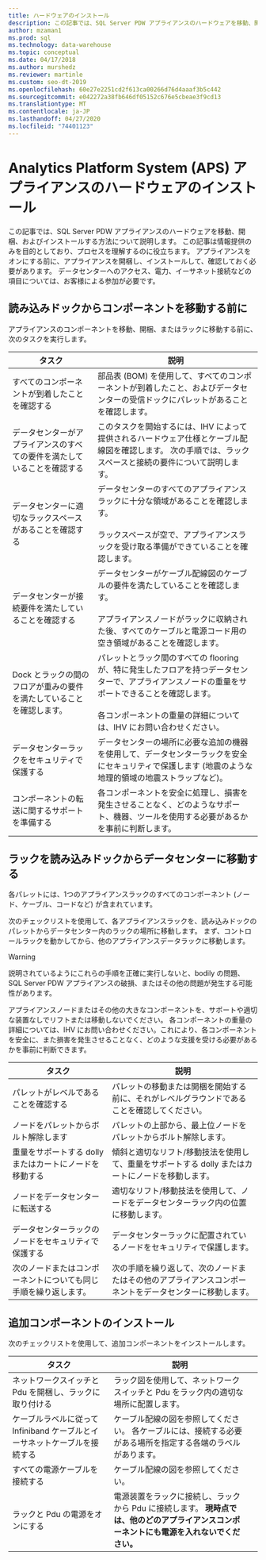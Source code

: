 ```yaml
---
title: ハードウェアのインストール
description: この記事では、SQL Server PDW アプライアンスのハードウェアを移動、開梱、およびインストールする方法について説明します。 この記事は情報提供のみを目的としており、プロセスを理解するのに役立ちます。 アプライアンスをオンにする前に、アプライアンスを開梱し、インストールして、確認しておく必要があります。 データセンターへのアクセス、電力、イーサネット接続などの項目については、お客様による参加が必要です。
author: mzaman1
ms.prod: sql
ms.technology: data-warehouse
ms.topic: conceptual
ms.date: 04/17/2018
ms.author: murshedz
ms.reviewer: martinle
ms.custom: seo-dt-2019
ms.openlocfilehash: 60e27e2251cd2f613ca00266d76d4aaaf3b5c442
ms.sourcegitcommit: e042272a38fb646df05152c676e5cbeae3f9cd13
ms.translationtype: MT
ms.contentlocale: ja-JP
ms.lasthandoff: 04/27/2020
ms.locfileid: "74401123"
---
```

# <a name="hardware-installation-for-analytics-platform-system-aps-appliance"></a>Analytics Platform System (APS) アプライアンスのハードウェアのインストール
この記事では、SQL Server PDW アプライアンスのハードウェアを移動、開梱、およびインストールする方法について説明します。 この記事は情報提供のみを目的としており、プロセスを理解するのに役立ちます。 アプライアンスをオンにする前に、アプライアンスを開梱し、インストールして、確認しておく必要があります。 データセンターへのアクセス、電力、イーサネット接続などの項目については、お客様による参加が必要です。  
  
## <a name="before-you-move-any-components-from-the-loading-dock"></a><a name="BeforeMoving"></a>読み込みドックからコンポーネントを移動する前に  
アプライアンスのコンポーネントを移動、開梱、またはラックに移動する前に、次のタスクを実行します。  
  
|タスク|説明|  
|--------|---------------|  
|すべてのコンポーネントが到着したことを確認する|部品表 (BOM) を使用して、すべてのコンポーネントが到着したこと、およびデータセンターの受信ドックにパレットがあることを確認します。|  
|データセンターがアプライアンスのすべての要件を満たしていることを確認する|このタスクを開始するには、IHV によって提供されるハードウェア仕様とケーブル配線図を確認します。 次の手順では、ラックスペースと接続の要件について説明します。|  
|データセンターに適切なラックスペースがあることを確認する|データセンターのすべてのアプライアンスラックに十分な領域があることを確認します。<br /><br />ラックスペースが空で、アプライアンスラックを受け取る準備ができていることを確認します。|  
|データセンターが接続要件を満たしていることを確認する|データセンターがケーブル配線図のケーブルの要件を満たしていることを確認します。<br /><br />アプライアンスノードがラックに収納された後、すべてのケーブルと電源コード用の空き領域があることを確認します。|  
|Dock とラックの間のフロアが重みの要件を満たしていることを確認します。|パレットとラック間のすべての flooring が、特に発生したフロアを持つデータセンターで、アプライアンスノードの重量をサポートできることを確認します。<br /><br />各コンポーネントの重量の詳細については、IHV にお問い合わせください。|  
|データセンターラックをセキュリティで保護する|データセンターの場所に必要な追加の機器を使用して、データセンターラックを安全にセキュリティで保護します (地震のような地理的領域の地震ストラップなど)。|  
|コンポーネントの転送に関するサポートを準備する|各コンポーネントを安全に処理し、損害を発生させることなく、どのようなサポート、機器、ツールを使用する必要があるかを事前に判断します。|  
  
## <a name="move-the-racks-from-the-loading-dock-into-the-data-center"></a><a name="Moving"></a>ラックを読み込みドックからデータセンターに移動する  
各パレットには、1つのアプライアンスラックのすべてのコンポーネント (ノード、ケーブル、コードなど) が含まれています。  
  
次のチェックリストを使用して、各アプライアンスラックを、読み込みドックのパレットからデータセンター内のラックの場所に移動します。 まず、コントロールラックを動かしてから、他のアプライアンスデータラックに移動します。  
  
> [!WARNING]  
> 説明されているようにこれらの手順を正確に実行しないと、bodily の問題、SQL Server PDW アプライアンスの破損、またはその他の問題が発生する可能性があります。  
>   
> アプライアンスノードまたはその他の大きなコンポーネントを、サポートや適切な装置なしでリフトまたは移動しないでください。 各コンポーネントの重量の詳細については、IHV にお問い合わせください。これにより、各コンポーネントを安全に、また損害を発生させることなく、どのような支援を受ける必要があるかを事前に判断できます。  
  
|タスク|説明|  
|--------|---------------|  
|パレットがレベルであることを確認する|パレットの移動または開梱を開始する前に、それがレベルグラウンドであることを確認してください。|  
|ノードをパレットからボルト解除します|パレットの上部から、最上位ノードをパレットからボルト解除します。|  
|重量をサポートする dolly またはカートにノードを移動する|傾斜と適切なリフト/移動技法を使用して、重量をサポートする dolly またはカートにノードを移動します。|  
|ノードをデータセンターに転送する|適切なリフト/移動技法を使用して、ノードをデータセンターラック内の位置に移動します。|  
|データセンターラックのノードをセキュリティで保護する|データセンターラックに配置されているノードをセキュリティで保護します。|  
|次のノードまたはコンポーネントについても同じ手順を繰り返します。|次の手順を繰り返して、次のノードまたはその他のアプライアンスコンポーネントをデータセンターに移動します。|  
  
## <a name="install-additional-components"></a><a name="AfterMoving"></a>追加コンポーネントのインストール  
次のチェックリストを使用して、追加コンポーネントをインストールします。  
  
|タスク|説明||  
|--------|---------------|-|  
|ネットワークスイッチと Pdu を開梱し、ラックに取り付ける|ラック図を使用して、ネットワークスイッチと Pdu をラック内の適切な場所に配置します。||  
|ケーブルラベルに従って Infiniband ケーブルとイーサネットケーブルを接続する|ケーブル配線の図を参照してください。 各ケーブルには、接続する必要がある場所を指定する各端のラベルがあります。||  
|すべての電源ケーブルを接続する|ケーブル配線の図を参照してください。||  
|ラックと Pdu の電源をオンにする|電源装置をラックに接続し、ラックから Pdu に接続します。 **現時点では、他のどのアプライアンスコンポーネントにも電源を入れないでください。**||  
  
<!-- MISSING LINKS ## See Also  
[Common Metadata Query Examples &#40;SQL Server PDW&#41;](../sqlpdw/common-metadata-query-examples-sql-server-pdw.md)  -->  
  
